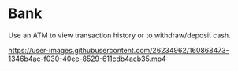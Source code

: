 # Bank
Use an ATM to view transaction history or to withdraw/deposit cash.

https://user-images.githubusercontent.com/26234962/160868473-1346b4ac-f030-40ee-8529-611cdb4acb35.mp4
